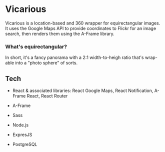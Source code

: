 # Vicarious

Vicarious is a location-based and 360 wrapper for equirectangular images. It uses the Google Maps API to provide coordinates to Flickr for an image search, then renders them using the A-Frame library.

### What's equirectangular?

In short, it's a fancy panorama with a 2:1 width-to-heigh ratio that's wrap-able into a "photo sphere" of sorts.

## Tech

* React & associated libraries: React Google Maps, React Notification, A-Frame React, React Router
* A-Frame
* Sass

* Node.js
* ExpresJS
* PostgreSQL
